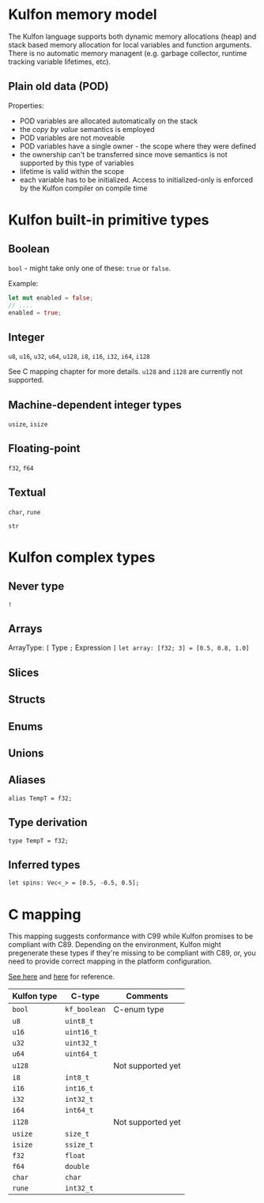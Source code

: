 # Kulfon memory model

The Kulfon language supports both dynamic memory allocations (heap) and stack based memory allocation for local variables and function arguments. There is no automatic memory managent (e.g. garbage collector, runtime tracking variable lifetimes, etc).

## Plain old data (POD)
Properties:
- POD variables are allocated automatically on the stack
- the _copy by value_ semantics is employed
- POD variables are not moveable
- POD variables have a single owner - the scope where they were defined
- the ownership can't be transferred since move semantics is not supported by this type of variables
- lifetime is valid within the scope
- each variable has to be initialized. Access to initialized-only is enforced by the Kulfon compiler on compile time

# Kulfon built-in primitive types
## Boolean

`bool` - might take only one of these: `true` or `false`.

Example:
```rust
let mut enabled = false;
// ....
enabled = true;

```

## Integer

`u8`, `u16`, `u32`, `u64`, `u128`, `i8`, `i16`, `i32`, `i64`, `i128`

See C mapping chapter for more details.
`u128` and `i128` are currently not supported.

## Machine-dependent integer types

`usize`, `isize`

## Floating-point

`f32`, `f64`

## Textual

`char`, `rune`

`str`

# Kulfon complex types

## Never type
`!`

## Arrays
ArrayType: `[` Type `;` Expression `]`
`let array: [f32; 3] = [0.5, 0.8, 1.0]`

## Slices

## Structs

## Enums

## Unions

## Aliases
`alias TempT = f32;`

## Type derivation
`type TempT = f32;`

## Inferred types
`let spins: Vec<_> = [0.5, -0.5, 0.5];`

# C mapping

This mapping suggests conformance with C99 while Kulfon promises to be compliant with C89. Depending on the environment, Kulfon might pregenerate these types if they're missing to be compliant with C89, or, you need to provide correct mapping in the platform configuration.

[See here](https://stackoverflow.com/questions/62937049/stdint-h-in-ansi-c-c89) and [here](https://stackoverflow.com/questions/44590043/why-is-generic-keyword-supported-in-c99-or-c90-modes/44590122#44590122) for reference.


| Kulfon type | C-type      | Comments |
|-------------|-------------|----------|
|`bool`       |`kf_boolean` |C-enum type|
| `u8`        | `uint8_t`||
|`u16`        | `uint16_t`||
|`u32`        | `uint32_t`||
|`u64`        | `uint64_t`||
|`u128`       | |Not supported yet|
|`i8`         | `int8_t`|| 
|`i16`        | `int16_t`||
|`i32`        | `int32_t`||
|`i64`        | `int64_t`||
|`i128`       | |Not supported yet|
|`usize`      | `size_t`||
|`isize`      | `ssize_t`||
|`f32`        | `float` ||
|`f64`        | `double` ||
|`char`       | `char` ||
|`rune`       | `int32_t` ||
